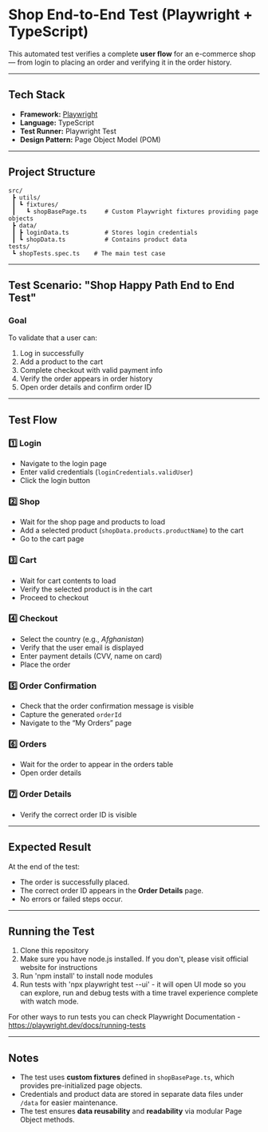 # Shop End-to-End Test (Playwright + TypeScript)

This automated test verifies a complete **user flow** for an e-commerce shop — from login to placing an order and verifying it in the order history.

---

## Tech Stack

- **Framework:** [Playwright](https://playwright.dev/)  
- **Language:** TypeScript  
- **Test Runner:** Playwright Test  
- **Design Pattern:** Page Object Model (POM)

---

## Project Structure

```
src/
 ┣ utils/
 ┃ ┗ fixtures/
 ┃   ┗ shopBasePage.ts     # Custom Playwright fixtures providing page objects
 ┣ data/
 ┃ ┣ loginData.ts          # Stores login credentials
 ┃ ┗ shopData.ts           # Contains product data
tests/
 ┗ shopTests.spec.ts    # The main test case
```

---

## Test Scenario: "Shop Happy Path End to End Test"

### **Goal**
To validate that a user can:
1. Log in successfully  
2. Add a product to the cart  
3. Complete checkout with valid payment info  
4. Verify the order appears in order history  
5. Open order details and confirm order ID

---

## Test Flow

### **1️⃣ Login**
- Navigate to the login page  
- Enter valid credentials (`loginCredentials.validUser`)  
- Click the login button  

### **2️⃣ Shop**
- Wait for the shop page and products to load  
- Add a selected product (`shopData.products.productName`) to the cart  
- Go to the cart page  

### **3️⃣ Cart**
- Wait for cart contents to load  
- Verify the selected product is in the cart  
- Proceed to checkout  

### **4️⃣ Checkout**
- Select the country (e.g., *Afghanistan*)  
- Verify that the user email is displayed  
- Enter payment details (CVV, name on card)  
- Place the order  

### **5️⃣ Order Confirmation**
- Check that the order confirmation message is visible  
- Capture the generated `orderId`  
- Navigate to the “My Orders” page  

### **6️⃣ Orders**
- Wait for the order to appear in the orders table  
- Open order details  

### **7️⃣ Order Details**
- Verify the correct order ID is visible  

---

## Expected Result

At the end of the test:
- The order is successfully placed.  
- The correct order ID appears in the **Order Details** page.  
- No errors or failed steps occur.

---

## Running the Test

1) Clone this repository
2) Make sure you have node.js installed. If you don't, please visit official website for instructions
3) Run 'npm install' to install node modules
4) Run tests with 'npx playwright test --ui' - it will open UI mode so you can explore,
run and debug tests with a time travel experience complete with watch mode.

For other ways to run tests you can check Playwright Documentation - https://playwright.dev/docs/running-tests  

---

## Notes

- The test uses **custom fixtures** defined in `shopBasePage.ts`, which provides pre-initialized page objects.  
- Credentials and product data are stored in separate data files under `/data` for easier maintenance.  
- The test ensures **data reusability** and **readability** via modular Page Object methods.


